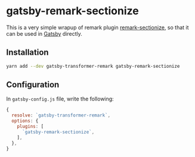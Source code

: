 # gatsby-remark-sectionize

This is a very simple wrapup of remark plugin [remark-sectionize](https://github.com/jake-low/remark-sectionize), so that it can be used in [Gatsby](https://www.gatsbyjs.org/) directly.

## Installation

```bash
yarn add --dev gatsby-transformer-remark gatsby-remark-sectionize
```

## Configuration

In `gatsby-config.js` file, write the following:

```javascript
{
  resolve: `gatsby-transformer-remark`,
  options: {
    plugins: [
      `gatsby-remark-sectionize`,
    ],
  },
}
```
